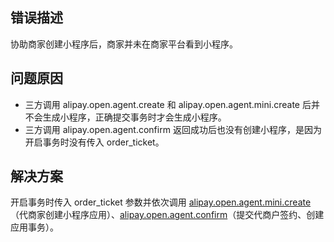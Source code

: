 ## 错误描述
协助商家创建小程序后，商家并未在商家平台看到小程序。 

## 问题原因

- 三方调用 alipay.open.agent.create 和 alipay.open.agent.mini.create 后并不会生成小程序，正确提交事务时才会生成小程序。
- 三方调用 alipay.open.agent.confirm 返回成功后也没有创建小程序，是因为开启事务时没有传入 order_ticket。 

## 解决方案
开启事务时传入 order_ticket 参数并依次调用 [alipay.open.agent.mini.create](https://opendocs.alipay.com/isv/04f74l)（代商家创建小程序应用）、[alipay.open.agent.confirm](https://opendocs.alipay.com/isv/04eif4)（提交代商户签约、创建应用事务）。
